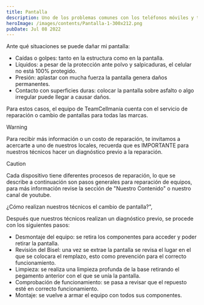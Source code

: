 ```yaml
---
title: Pantalla
description: Uno de los problemas comunes con los teléfonos móviles y tablets es la ruptura o fallo de la pantalla, dañando sus componentes, el touch que cumple con la función táctil y mostrar el contenido multimedia y el glass, que protege la pantalla, el cual no es infalible, y ante diferentes situaciones puede dañar el touch.
heroImage: /images/contents/Pantalla-1-300x212.png
pubDate: Jul 08 2022
---
```


Ante qué situaciones se puede dañar mi pantalla:

- Caídas o golpes: tanto en la estructura como en la pantalla.
- Líquidos: a pesar de la protección ante polvo y salpicaduras, el celular no está 100% protegido.
- Presión: aplastar con mucha fuerza la pantalla genera daños permanentes.
- Contacto con superficies duras: colocar la pantalla sobre asfalto o algo irregular puede llegar a causar daños.

Para estos casos, el equipo de TeamCellmania cuenta con el servicio de reparación o cambio de pantallas para todas las marcas.

> [!WARNING]
> Para recibir más información o un costo de reparación, te invitamos a acercarte a uno de nuestros locales, recuerda que es IMPORTANTE para nuestros técnicos hacer un diagnóstico previo a la reparación.

> [!CAUTION]
> Cada dispositivo tiene diferentes procesos de reparación, lo que se describe a continuación son pasos generales para reparación de equipos, para más información revise la sección de \"Nuestro Contenido\" o nuestro canal de youtube.

¿Cómo realizan nuestros técnicos el cambio de pantalla?",

Después que nuestros técnicos realizan un diagnóstico previo, se procede con los siguientes pasos:

- Desmontaje del equipo: se retira los componentes para acceder y poder retirar la pantalla.
- Revisión del Bisel: una vez se extrae la pantalla se revisa el lugar en el que se colocara el remplazo, esto como prevención para el correcto funcionamiento.
- Limpieza: se realiza una limpieza profunda de la base retirando el pegamento anterior con el que se unía la pantalla.
- Comprobación de funcionamiento: se pasa a revisar que el repuesto esté en correcto funcionamiento.
- Montaje: se vuelve a armar el equipo con todos sus componentes.
